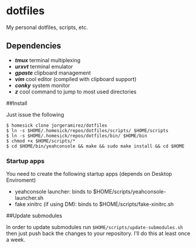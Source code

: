 # dotfiles

My personal dotfiles, scripts, etc.

## Dependencies

* _**tmux**_ terminal multiplexing
* _**urxvt**_ terminal emulator
* _**gpaste**_ clipboard management
* _**vim**_ cool editor (compiled with clipboard support)
* _**conky**_ system monitor
* _**z**_ cool command to jump to most used directories

##Install

Just issue the following

    $ homesick clone jorgeramirez/dotfiles
    $ ln -s $HOME/.homesick/repos/dotfiles/scripts/ $HOME/scripts
    $ ln -s $HOME/.homesick/repos/dotfiles/bin/ $HOME/bin
    $ chmod +x $HOME/scripts/*
    $ cd $HOME/bin/yeahconsole && make && sudo make install && cd $HOME

### Startup apps

You need to create the following startup apps (depends on Desktop Enviroment)

* yeahconsole launcher: binds to $HOME/scripts/yeahconsole-launcher.sh
* fake xinitrc (if using DM): binds to $HOME/scripts/fake-xinitrc.sh

##Update submodules

In order to update submodules run `$HOME/scripts/update-submodules.sh` then just
push back the changes to your repository. I'll do this at least once a week.
